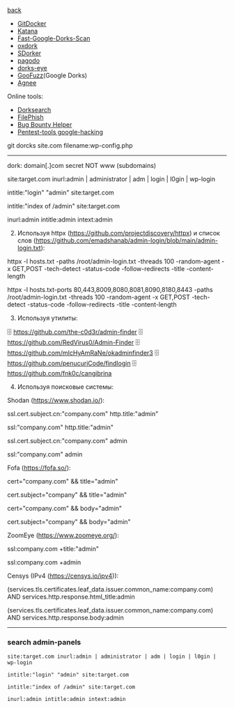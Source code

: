 [back](/HackNotes/README.md)
* [GitDocker](https://github.com/obheda12/GitDorker)
* [Katana](https://github.com/TebbaaX/Katana)
* [Fast-Google-Dorks-Scan](https://github.com/IvanGlinkin/Fast-Google-Dorks-Scan)
* [oxdork](https://github.com/rly0nheart/oxdork)
* [SDorker](https://github.com/TheSpeedX/SDorker)
* [pagodo](https://github.com/opsdisk/pagodo)
* [dorks-eye](https://github.com/BullsEye0/dorks-eye)
* [GooFuzz](https://github.com/m3n0sd0n4ld/GooFuzz)(Google Dorks)
* [Agnee](https://github.com/R0X4R/Agnee)

Online tools:
* [Dorksearch](https://dorksearch.com/)
* [FilePhish](https://cartographia.github.io/FilePhish/)
* [Bug Bounty Helper](https://dorks.faisalahmed.me/)
* [Pentest-tools google-hacking](https://pentest-tools.com/information-gathering/google-hacking)

git dorcks
site.com filename:wp-config.php


---

dork: domain[.]com secret NOT www (subdomains)

site:target.com inurl:admin | administrator | adm | login | l0gin | wp-login

intitle:"login" "admin" site:target.com

intitle:"index of /admin" site:target.com

inurl:admin intitle:admin intext:admin

2. Используя httpx (https://github.com/projectdiscovery/httpx) и список слов (https://github.com/emadshanab/admin-login/blob/main/admin-login.txt):

httpx -l hosts.txt -paths /root/admin-login.txt -threads 100 -random-agent -x GET,POST  -tech-detect -status-code -follow-redirects -title -content-length

httpx -l hosts.txt-ports 80,443,8009,8080,8081,8090,8180,8443 -paths /root/admin-login.txt -threads 100 -random-agent -x GET,POST -tech-detect -status-code -follow-redirects -title -content-length

3. Используя утилиты:

🗄 https://github.com/the-c0d3r/admin-finder
🗄 https://github.com/RedVirus0/Admin-Finder
🗄 https://github.com/mIcHyAmRaNe/okadminfinder3
🗄 https://github.com/penucuriCode/findlogin
🗄 https://github.com/fnk0c/cangibrina

4. Используя поисковые системы:

Shodan (https://www.shodan.io/):

ssl.cert.subject.cn:"company.com" http.title:"admin"

ssl:"company.com" http.title:"admin"

ssl.cert.subject.cn:"company.com" admin

ssl:"company.com" admin

Fofa (https://fofa.so/):

cert="company.com" && title="admin"

cert.subject="company" && title="admin"

cert="company.com" && body="admin"

cert.subject="company" && body="admin"

ZoomEye (https://www.zoomeye.org/):

ssl:company.com +title:"admin"

ssl:company.com +admin

Censys (IPv4 (https://censys.io/ipv4)):

(services.tls.certificates.leaf_data.issuer.common_name:company.com) AND services.http.response.html_title:admin

(services.tls.certificates.leaf_data.issuer.common_name:company.com) AND services.http.response.body:admin

---
### search admin-panels
```
site:target.com inurl:admin | administrator | adm | login | l0gin | wp-login

intitle:"login" "admin" site:target.com

intitle:"index of /admin" site:target.com

inurl:admin intitle:admin intext:admin
```